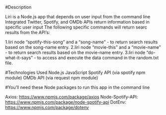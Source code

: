 #Description

Liri is a Node.js app that depends on user input from the command line
Integrated Twitter, Spotify, and OMDb APIs return information based in specific user input
The following specific commands will return searc results from the API’s:

1.liri node “spotify-this-song” and a “song-name” - to return search results based on the song-name entry.
2.liri node “movie-this” and a “movie-name” - to return search results based on the movie-name entry.
3.liri node “do-what-it-says” - to access and execute the data command in the random.txt file.

#Technologies Used
Node.js
JavaScript
Spotify API (via spotify npm module)
OMDb API (via request npm module)

#You’ll need these Node packages to run this app in the command line

Axios: https://www.npmjs.com/package/axios
Node-Spotify-API: https://www.npmjs.com/package/node-spotify-api
DotEnv: https://www.npmjs.com/package/dotenv
